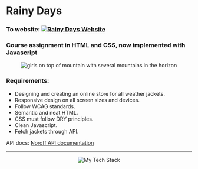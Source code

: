 # Rainy Days

### To website: [![Rainy Days Website](https://img.shields.io/badge/Rainy_Days-40F8FF?logo=netlify&logoColor=40F8FF&style=flat&labelColor=grey)](https://tore-hirth-rainy-days.netlify.app/index.html)

### Course assignment in HTML and CSS, now implemented with Javascript

<p align="center"><img style="height=300px width=800px" src="https://github.com/Torehirth/Rainy-Days/assets/116200852/8aa17248-3275-4d20-86bb-ad0c634c93f1" alt="girls on top of mountain with several mountains in the horizon" /></p>

### Requirements:

- Designing and creating an online store for all weather jackets.
- Responsive design on all screen sizes and devices.
- Follow WCAG standards.
- Semantic and neat HTML.
- CSS must follow DRY principles.
- Clean Javascript.
- Fetch jackets through API.

API docs: [Noroff API documentation](https://docs.noroff.dev/)

---

<p align="center" ><img src="https://github-readme-tech-stack.vercel.app/api/cards?lineCount=1&width=750&bg=%230D1117&badge=%23161B22&border=%2321262D&titleColor=%2358A6FF&line1=git%2CGit%2C40F8FF%3Bgithub%2CGitHub%2C40F8FF%3Bvisualstudiocode%2CVS+Code%2C40F8FF%3Bfigma%2CFigma%2C40F8FF%3Bhtml5%2CHTML%2C40F8FF%3Bcss3%2CCSS%2C40F8FF%3Bjavascript%2CJavaScript%2C40F8FF%3B" alt="My Tech Stack" /> </p>
